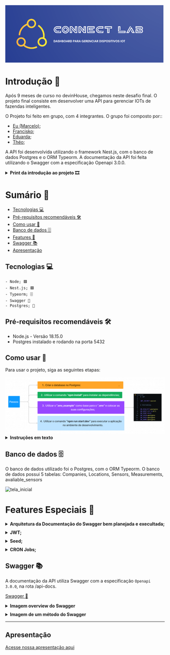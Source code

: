 <div>
  <img src="readmeFiles/Logo.png" width="500" alt="tela_inicial" />
</div>

# Introdução 📖

Após 9 meses de curso no devinHouse, chegamos neste desafio final. O projeto final consiste em desenvolver uma API para gerenciar IOTs de fazendas inteligentes.

O Projeto foi feito em grupo, com 4 integrantes. O grupo foi composto por::
- [Eu (Marcelo)](https://www.linkedin.com/in/marcelo-campos-fullstack/);
- [Francisko](https://www.linkedin.com/in/francisko-rezende/);
- [Eduarda](https://www.linkedin.com/in/eduarda-garcia-franderlinde-4183b3259/);
- [Théo](https://www.linkedin.com/in/th%C3%A9o-barreto-silva/);

A API foi desenvolvida utilizando o framework Nest.js, com o banco de dados Postgres e o ORM Typeorm. A documentação da API foi feita utilizando o Swagger com a especificação Openapi 3.0.0.

<details><summary><strong> Print da introdução ao projeto 🎞</strong> </summary>

<div>
  <img src="readmeFiles/intro.png" width="500" alt="tela_inicial" />
</div>
  
</details>

# Sumário 📑

- [Tecnologias 💻](#tecnologias-💻)
- [Pré-requisitos recomendáveis 🛠️](#pré-requisitos-recomendáveis-🛠️)
- [Como usar 🤔](#como-usar-🤔)
- [Banco de dados 🗄️](#banco-de-dados-🗄️)
- [Features 📌](#features-📌)
- [Swagger 📚](#swagger-📚)
- [Apresentação](#apresentação)


## Tecnologias 💻

    - Node; 🟩
    - Nest.js; 🟪
    - Typeorm; 🗄️
    - Swagger 📖
    - Postgres; 🐘

## Pré-requisitos recomendáveis 🛠️

- Node.js - Versão 18.15.0
- Postgres instalado e rodando na porta 5432

## Como usar 🤔

Para usar o projeto, siga as seguintes etapas:

<div>
  <img src="readmeFiles/usando.png" width="800" alt="usando" />
</div>

<details><summary><strong> Instruções em texto</strong> </summary>

<div>
<p>
1. Criar o database no Postgres, para utilizar no projeto;
</p>

<p>
2. Utilizar o comando `npm install` para instalar as dependências;
</p>
<p>
3. Utilizar o `.env_example` como base para o `.env` e colocar as suas configurações;
</p>

<p>
4. Utilizar o comando `npm run migration:run` para criar as tabelas após a configuração das variáveis de ambiente no passo 3
</p>

<p>
5. Utilizar o comando `npm run start:dev` para executar a aplicação no ambiente de desenvolvimento.
</p>
</div>
  
</details>


## Banco de dados 🗄️

O banco de dados utilizado foi o Postgres, com o ORM Typeorm. O banco de dados possui 5 tabelas: Companies, Locations, Sensors, Measurements, avaliable_sensors
<div>
  <img src="readmeFiles/Modelo lógico.png" width="500" alt="tela_inicial" />
</div>

# Features Especiais 📌

<details style="margin-bottom: 10px;"><summary><strong> Arquitetura da Documentação do Swagger bem planejada e execultada;</strong> </summary>
<div>
<h6>Controller:</h6>
  <img src="readmeFiles/swagger1.png" alt="explicação da documentação do projeto" />
</div>

<div>
<h6>DTO:</h6>
  <img src="readmeFiles/swagger2.png"alt="explicação da documentação do projeto" />
</div>

</details>

<details style="margin-bottom: 10px;"><summary><strong> JWT; </strong> </summary>
<img src="readmeFiles/jwt.png"alt="explicação da documentação do projeto" />
</details>

<details style="margin-bottom: 10px;"><summary><strong>Seed; </strong> </summary>
<img src="readmeFiles/seed.png"alt="explicação da documentação do projeto" />
</details>
 

<details style="margin-bottom: 10px;"><summary><strong> CRON Jobs; </strong> </summary>
<img src="readmeFiles/cron.png"alt="explicação da documentação do projeto" />
</details>
 


## Swagger 📚

A documentação da API utiliza Swagger com a especificação `Openapi 3.0.0`, na rota /api-docs.

[Swagger 📖](http://localhost:3000/api-docs)

<details style="margin-bottom: 10px;"><summary><strong> Imagem overview do Swagger </strong> </summary>
<img src="readmeFiles/swagger-overview.png"alt="explicação da documentação do projeto" />
</details>

<details style="margin-bottom: 10px;"><summary><strong> Imagem de um método do Swagger </strong> </summary>
<img src="readmeFiles/swagger-model.png"alt="explicação da documentação do projeto" />
</details>
 

---

## Apresentação

[Acesse nossa apresentação aqui](https://www.canva.com/design/DAFhNBvpYAU/rVRJDP_RtE25C9a3_jnPlQ/view)
